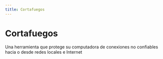 ```yaml
---
title: Cortafuegos
---
```

# Cortafuegos

Una herramienta que protege su computadora de conexiones no confiables hacia o desde redes locales e Internet